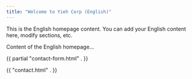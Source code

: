```yaml
---
title: "Welcome to Yieh Corp (English)"
---
```


This is the English homepage content. You can add your English content here, modify sections, etc.

Content of the English homepage...

{{ partial "contact-form.html" . }}

{{ "contact.html" . }}